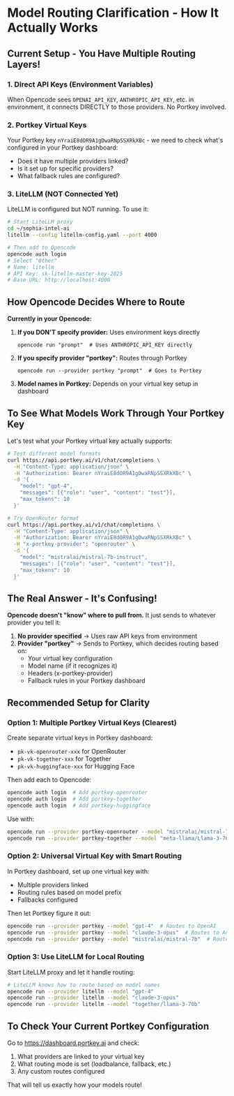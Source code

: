 # Model Routing Clarification - How It Actually Works

## Current Setup - You Have Multiple Routing Layers!

### 1. Direct API Keys (Environment Variables)
When Opencode sees `OPENAI_API_KEY`, `ANTHROPIC_API_KEY`, etc. in environment, it connects DIRECTLY to those providers. No Portkey involved.

### 2. Portkey Virtual Keys
Your Portkey key `nYraiE8dOR9A1gDwaRNpSSXRkXBc` - we need to check what's configured in your Portkey dashboard:
- Does it have multiple providers linked?
- Is it set up for specific providers?
- What fallback rules are configured?

### 3. LiteLLM (NOT Connected Yet)
LiteLLM is configured but NOT running. To use it:
```bash
# Start LiteLLM proxy
cd ~/sophia-intel-ai
litellm --config litellm-config.yaml --port 4000

# Then add to Opencode
opencode auth login
# Select "Other"
# Name: litellm
# API Key: sk-litellm-master-key-2025
# Base URL: http://localhost:4000
```

## How Opencode Decides Where to Route

**Currently in your Opencode:**

1. **If you DON'T specify provider:** Uses environment keys directly
   ```
   opencode run "prompt"  # Uses ANTHROPIC_API_KEY directly
   ```

2. **If you specify provider "portkey":** Routes through Portkey
   ```
   opencode run --provider portkey "prompt"  # Goes to Portkey
   ```

3. **Model names in Portkey:** Depends on your virtual key setup in dashboard

## To See What Models Work Through Your Portkey Key

Let's test what your Portkey virtual key actually supports:

```bash
# Test different model formats
curl https://api.portkey.ai/v1/chat/completions \
  -H "Content-Type: application/json" \
  -H "Authorization: Bearer nYraiE8dOR9A1gDwaRNpSSXRkXBc" \
  -d '{
    "model": "gpt-4",
    "messages": [{"role": "user", "content": "test"}],
    "max_tokens": 10
  }'

# Try OpenRouter format
curl https://api.portkey.ai/v1/chat/completions \
  -H "Content-Type: application/json" \
  -H "Authorization: Bearer nYraiE8dOR9A1gDwaRNpSSXRkXBc" \
  -H "x-portkey-provider": "openrouter" \
  -d '{
    "model": "mistralai/mistral-7b-instruct",
    "messages": [{"role": "user", "content": "test"}],
    "max_tokens": 10
  }'
```

## The Real Answer - It's Confusing!

**Opencode doesn't "know" where to pull from.** It just sends to whatever provider you tell it:

1. **No provider specified** → Uses raw API keys from environment
2. **Provider "portkey"** → Sends to Portkey, which decides routing based on:
   - Your virtual key configuration
   - Model name (if it recognizes it)
   - Headers (x-portkey-provider)
   - Fallback rules in your Portkey dashboard

## Recommended Setup for Clarity

### Option 1: Multiple Portkey Virtual Keys (Clearest)
Create separate virtual keys in Portkey dashboard:
- `pk-vk-openrouter-xxx` for OpenRouter
- `pk-vk-together-xxx` for Together
- `pk-vk-huggingface-xxx` for Hugging Face

Then add each to Opencode:
```bash
opencode auth login  # Add portkey-openrouter
opencode auth login  # Add portkey-together
opencode auth login  # Add portkey-huggingface
```

Use with:
```bash
opencode run --provider portkey-openrouter --model "mistralai/mistral-7b-instruct"
opencode run --provider portkey-together --model "meta-llama/Llama-3-70b-chat-hf"
```

### Option 2: Universal Virtual Key with Smart Routing
In Portkey dashboard, set up one virtual key with:
- Multiple providers linked
- Routing rules based on model prefix
- Fallbacks configured

Then let Portkey figure it out:
```bash
opencode run --provider portkey --model "gpt-4"  # Routes to OpenAI
opencode run --provider portkey --model "claude-3-opus"  # Routes to Anthropic
opencode run --provider portkey --model "mistralai/mistral-7b"  # Routes to OpenRouter/Together
```

### Option 3: Use LiteLLM for Local Routing
Start LiteLLM proxy and let it handle routing:
```bash
# LiteLLM knows how to route based on model names
opencode run --provider litellm --model "gpt-4"
opencode run --provider litellm --model "claude-3-opus"
opencode run --provider litellm --model "together/llama-3-70b"
```

## To Check Your Current Portkey Configuration

Go to https://dashboard.portkey.ai and check:
1. What providers are linked to your virtual key
2. What routing mode is set (loadbalance, fallback, etc.)
3. Any custom routes configured

That will tell us exactly how your models route!